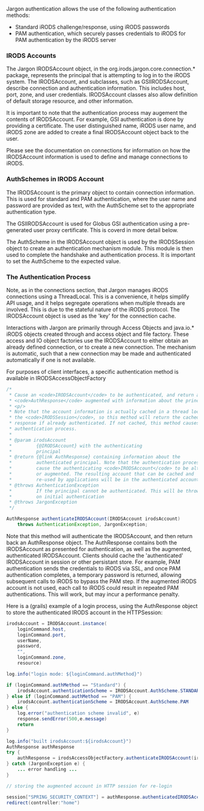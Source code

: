 
Jargon authentication allows the use of the following authentication methods:

* Standard iRODS challenge/response, using iRODS passwords
* PAM authentication, which securely passes credentials to iRODS for PAM authentication by the iRODS server
 
### IRODS Accounts

The Jargon IRODSAccount object, in the org.irods.jargon.core.connection.* package, represents the principal that is attempting to log in to the iRODS system.   The IRODSAccount, and subclasses, such as GSIIRODSAccount, describe connection and authentication information.  This includes host, port, zone, and user credentials.  IRODSAccount classes also allow definition of default storage resource, and other information.

It is important to note that the authentication process may augement the contents of IRODSAccount.  For example, GSI authentication is done by providing a certificate.  The user distinguished name, iRODS user name, and iRODS zone are added to create a final IRODSAccount object back to the user.

Please see the documentation on connections for information on how the IRODSAccount information is used to define and manage connections to iRODS.

### AuthSchemes in IRODS Account

The IRODSAccount is the primary object to contain connection information.  This is used for standard and PAM authentication, where the user name and password are provided as text, with the AuthScheme set to the appropriate authentication type.  

The GSIIRODSAccount is used for Globus GSI authentication using a pre-generated user proxy certificate.  This is coverd in more detail below.

 

The AuthScheme in the IRODSAccount object is used by the IRODSSession object to create an authentication mechanism module.  This module is then used to complete the handshake and authentication process.  It is important to set the AuthScheme to the expected value.

### The Authentication Process

Note, as in the connections section, that Jargon manages iRODS connections using a ThreadLocal.  This is a convenience, it helps simplify API usage, and it helps segregate operations when multiple threads are involved.  This is due to the stateful nature of the iRODS protocol.  The IRODSAccount object is used as the 'key' for the connection cache.

Interactions with Jargon are primarily through Access Objects and java.io.* iRODS objects created through and access object and file factory.  These access and IO object factories use the IRODSAccount to either obtain an already defined connection, or to create a new connection.  The mechanism is automatic, such that a new connection may be made and authenticated automatically if one is not available.  

For purposes of client interfaces, a specific authentication method is available in IRODSAccessObjectFactory

```java
/*
 * Cause an <code>IRODSAccount</code> to be authenticated, and return and
 * <code>AuthResponse</code> augmented with information about the principal.
 * <p/>
 * Note that the account information is actually cached in a thread local by
 * the <code>IRODSSession</code>, so this method will return the cached
 * response if already authenticated. If not cached, this method causes an
 * authentication process.
 * 
 * @param irodsAccount
 *         {@IRODSAccount} with the authenticating
 *         principal
 * @return {@link AuthResponse} containing information about the
 *         authenticated principal. Note that the authentication process may
 *         cause the authenticating <code>IRODSAccount</code> to be altered
 *         or augmented. The resulting account that can be cached and
 *         re-used by applications will be in the authenticated account.
 * @throws AuthenticationException
 *         If the principal cannot be authenticated. This will be thrown
 *         on initial authentication
 * @throws JargonException
 */

AuthResponse authenticateIRODSAccount(IRODSAccount irodsAccount)
    throws AuthenticationException, JargonException;
```


 

Note that this method will authenticate the IRODSAccount, and then return back an AuthResponse object.  The AuthResponse contains both the IRODSAccount as presented for authentication, as well as the augmented, authenticated IRODSAccount.  Clients should cache the 'authenticated' IRODSAccount in session or other persistant store.  For example, PAM authentication sends the credentials to iRODS via SSL, and once PAM authentication completes, a temporary password is returned, allowing subsequent calls to iRODS to bypass the PAM step.  If the augmented iRODS account is not used, each call to iRODS could result in repeated PAM authentications.  This will work, but may incur a performance penalty.

Here is a (grails) example of a login process, using the AuthResponse object to store the authenticated IRODS account in the HTTPSession:

 
```java
irodsAccount = IRODSAccount.instance(
    loginCommand.host,
    loginCommand.port,
    userName,
    password,
    "",
    loginCommand.zone,
    resource)

log.info("login mode: ${loginCommand.authMethod}")

if (loginCommand.authMethod == "Standard") {
    irodsAccount.authenticationScheme = IRODSAccount.AuthScheme.STANDARD
} else if (loginCommand.authMethod == "PAM") {
    irodsAccount.authenticationScheme = IRODSAccount.AuthScheme.PAM
} else {
    log.error("authentication scheme invalid", e)
    response.sendError(500,e.message)
    return
}

log.info("built irodsAccount:${irodsAccount}")
AuthResponse authResponse
try {
    authResponse = irodsAccessObjectFactory.authenticateIRODSAccount(irodsAccount)
} catch (JargonException e) {
    ... error handling ...
}

// storing the augmented account in HTTP session for re-login

session["SPRING_SECURITY_CONTEXT"] = authResponse.authenticatedIRODSAccount
redirect(controller:"home")
```
